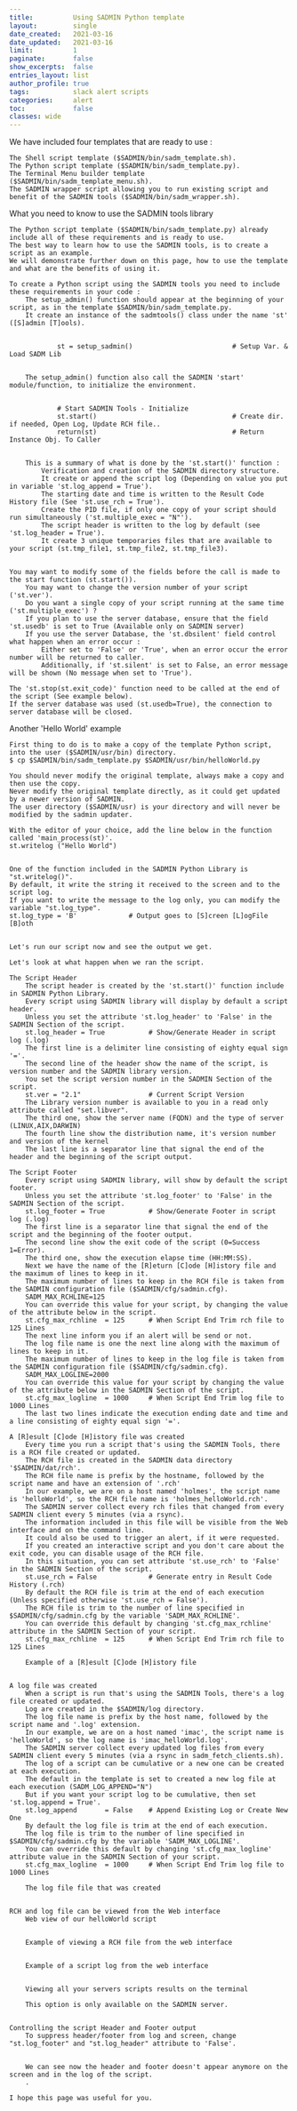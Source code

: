 ```yaml
---
title:          Using SADMIN Python template
layout:         single
date_created:   2021-03-16
date_updated:   2021-03-16 
limit:          1
paginate:       false
show_excerpts:  false
entries_layout: list
author_profile: true
tags:           slack alert scripts
categories:     alert
toc:            false
classes: wide
---
```



We have included four templates that are ready to use :

    The Shell script template ($SADMIN/bin/sadm_template.sh).
    The Python script template ($SADMIN/bin/sadm_template.py).
    The Terminal Menu builder template ($SADMIN/bin/sadm_template_menu.sh).
    The SADMIN wrapper script allowing you to run existing script and benefit of the SADMIN tools ($SADMIN/bin/sadm_wrapper.sh).


What you need to know to use the SADMIN tools library

    The Python script template ($SADMIN/bin/sadm_template.py) already include all of these requirements and is ready to use.
    The best way to learn how to use the SADMIN tools, is to create a script as an example.
    We will demonstrate further down on this page, how to use the template and what are the benefits of using it.

    To create a Python script using the SADMIN tools you need to include these requirements in your code :
        The setup_admin() function should appear at the beginning of your script, as in the template $SADMIN/bin/sadm_template.py.
        It create an instance of the sadmtools() class under the name 'st' ([S]admin [T]ools).


                st = setup_sadmin()                         # Setup Var. & Load SADM Lib
                

        The setup_admin() function also call the SADMIN 'start' module/function, to initialize the environment.


                # Start SADMIN Tools - Initialize 
                st.start()                                  # Create dir. if needed, Open Log, Update RCH file..
                return(st)                                  # Return Instance Obj. To Caller
                

        This is a summary of what is done by the 'st.start()' function :
            Verification and creation of the SADMIN directory structure.
            It create or append the script log (Depending on value you put in variable 'st.log_append = True').
            The starting date and time is written to the Result Code History file (See 'st.use_rch = True').
            Create the PID file, if only one copy of your script should run simultaneously ('st.multiple_exec = "N"').
            The script header is written to the log by default (see 'st.log_header = True').
            It create 3 unique temporaries files that are available to your script (st.tmp_file1, st.tmp_file2, st.tmp_file3).


    You may want to modify some of the fields before the call is made to the start function (st.start()).
        You may want to change the version number of your script ('st.ver').
        Do you want a single copy of your script running at the same time ('st.multiple_exec') ?
        If you plan to use the server database, ensure that the field 'st.usedb' is set to True (Available only on SADMIN server)
        If you use the server Database, the 'st.dbsilent' field control what happen when an error occur :
            Either set to 'False' or 'True', when an error occur the error number will be returned to caller.
            Additionally, if 'st.silent' is set to False, an error message will be shown (No message when set to 'True').

    The 'st.stop(st.exit_code)' function need to be called at the end of the script (See example below).
    If the server database was used (st.usedb=True), the connection to server database will be closed.



Another 'Hello World' example

    First thing to do is to make a copy of the template Python script, into the user ($SADMIN/usr/bin) directory.
    $ cp $SADMIN/bin/sadm_template.py $SADMIN/usr/bin/helloWorld.py

    You should never modify the original template, always make a copy and then use the copy.
    Never modify the original template directly, as it could get updated by a newer version of SADMIN.
    The user directory ($SADMIN/usr) is your directory and will never be modified by the sadmin updater.

    With the editor of your choice, add the line below in the function called 'main_process(st)'.
    st.writelog ("Hello World")


    One of the function included in the SADMIN Python Library is "st.writelog()".
    By default, it write the string it received to the screen and to the script log.
    If you want to write the message to the log only, you can modify the variable "st.log_type".
    st.log_type = 'B'             # Output goes to [S]creen [L]ogFile [B]oth


    Let's run our script now and see the output we get.

    Let's look at what happen when we ran the script.

    The Script Header
        The script header is created by the 'st.start()' function include in SADMIN Python Library.
        Every script using SADMIN library will display by default a script header.
        Unless you set the attribute 'st.log_header' to 'False' in the SADMIN Section of the script.
        st.log_header = True           # Show/Generate Header in script log (.log)
        The first line is a delimiter line consisting of eighty equal sign '='.
        The second line of the header show the name of the script, is version number and the SADMIN library version.
        You set the script version number in the SADMIN Section of the script.
        st.ver = "2.1"                 # Current Script Version
        The Library version number is available to you in a read only attribute called "set.libver".
        The third one, show the server name (FQDN) and the type of server (LINUX,AIX,DARWIN)
        The fourth line show the distribution name, it's version number and version of the kernel
        The last line is a separator line that signal the end of the header and the beginning of the script output.

    The Script Footer
        Every script using SADMIN library, will show by default the script footer.
        Unless you set the attribute 'st.log_footer' to 'False' in the SADMIN Section of the script.
        st.log_footer = True           # Show/Generate Footer in script log (.log)
        The first line is a separator line that signal the end of the script and the beginning of the footer output.
        The second line show the exit code of the script (0=Success 1=Error).
        The third one, show the execution elapse time (HH:MM:SS).
        Next we have the name of the [R]eturn [C]ode [H]istory file and the maximum of lines to keep in it.
        The maximum number of lines to keep in the RCH file is taken from the SADMIN configuration file ($SADMIN/cfg/sadmin.cfg).
        SADM_MAX_RCHLINE=125
        You can override this value for your script, by changing the value of the attribute below in the script.
        st.cfg_max_rchline  = 125      # When Script End Trim rch file to 125 Lines
        The next line inform you if an alert will be send or not.
        The log file name is one the next line along with the maximum of lines to keep in it.
        The maximum number of lines to keep in the log file is taken from the SADMIN configuration file ($SADMIN/cfg/sadmin.cfg).
        SADM_MAX_LOGLINE=2000
        You can override this value for your script by changing the value of the attribute below in the SADMIN Section of the script.
        st.cfg_max_logline  = 1000     # When Script End Trim log file to 1000 Lines
        The last two lines indicate the execution ending date and time and a line consisting of eighty equal sign '='.

    A [R]esult [C]ode [H]istory file was created
        Every time you run a script that's using the SADMIN Tools, there is a RCH file created or updated.
        The RCH file is created in the SADMIN data directory '$SADMIN/dat/rch'.
        The RCH file name is prefix by the hostname, followed by the script name and have an extension of '.rch'
        In our example, we are on a host named 'holmes', the script name is 'helloWorld', so the RCH file name is 'holmes_helloWorld.rch'.
        The SADMIN server collect every rch files that changed from every SADMIN client every 5 minutes (via a rsync).
        The information included in this file will be visible from the Web interface and on the command line.
        It could also be used to trigger an alert, if it were requested.
        If you created an interactive script and you don't care about the exit code, you can disable usage of the RCH file.
        In this situation, you can set attribute 'st.use_rch' to 'False' in the SADMIN Section of the script.
        st.use_rch = False             # Generate entry in Result Code History (.rch) 
        By default the RCH file is trim at the end of each execution (Unless specified otherwise 'st.use_rch = False').
        The RCH file is trim to the number of line specified in $SADMIN/cfg/sadmin.cfg by the variable 'SADM_MAX_RCHLINE'.
        You can override this default by changing 'st.cfg_max_rchline' attribute in the SADMIN Section of your script.
        st.cfg_max_rchline  = 125      # When Script End Trim rch file to 125 Lines

        Example of a [R]esult [C]ode [H]istory file


    A log file was created
        When a script is run that's using the SADMIN Tools, there's a log file created or updated.
        Log are created in the $SADMIN/log directory.
        The log file name is prefix by the host name, followed by the script name and '.log' extension.
        In our example, we are on a host named 'imac', the script name is 'helloWorld', so the log name is 'imac_helloWorld.log'.
        The SADMIN server collect every updated log files from every SADMIN client every 5 minutes (via a rsync in sadm_fetch_clients.sh).
        The log of a script can be cumulative or a new one can be created at each execution.
        The default in the template is set to created a new log file at each execution (SADM_LOG_APPEND="N")
        But if you want your script log to be cumulative, then set 'st.log.append = True'.
        st.log_append       = False    # Append Existing Log or Create New One
        By default the log file is trim at the end of each execution.
        The log file is trim to the number of line specified in $SADMIN/cfg/sadmin.cfg by the variable 'SADM_MAX_LOGLINE'.
        You can override this default by changing 'st.cfg_max_logline' attribute value in the SADMIN Section of your script.
        st.cfg_max_logline  = 1000     # When Script End Trim log file to 1000 Lines

        The log file file that was created


    RCH and log file can be viewed from the Web interface
        Web view of our helloWorld script


        Example of viewing a RCH file from the web interface


        Example of a script log from the web interface


        Viewing all your servers scripts results on the terminal

        This option is only available on the SADMIN server.


    Controlling the script Header and Footer output
        To suppress header/footer from log and screen, change "st.log_footer" and "st.log_header" attribute to 'False'.


        We can see now the header and footer doesn't appear anymore on the screen and in the log of the script.
        . 

    I hope this page was useful for you. 